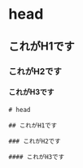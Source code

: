 # head

## これがH1です

### これがH2です

#### これがH3です

```text
# head

## これがH1です

### これがH2です

#### これがH3です
```

